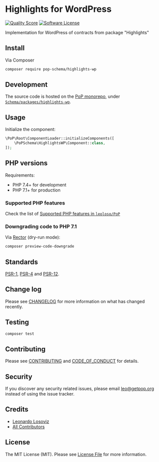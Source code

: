 # Highlights for WordPress

<!-- [![Build Status][ico-travis]][link-travis] -->
[![Quality Score][ico-code-quality]][link-code-quality]
[![Software License][ico-license]](LICENSE.md)

<!--
[![Latest Version on Packagist][ico-version]][link-packagist]
[![Coverage Status][ico-scrutinizer]][link-scrutinizer]
[![Total Downloads][ico-downloads]][link-downloads]
-->

Implementation for WordPress of contracts from package "Highlights"

## Install

Via Composer

``` bash
composer require pop-schema/highlights-wp
```

## Development

The source code is hosted on the [PoP monorepo](https://github.com/leoloso/PoP), under [`Schema/packages/highlights-wp`](https://github.com/leoloso/PoP/tree/master/layers/Schema/packages/highlights-wp).

## Usage

Initialize the component:

``` php
\PoP\Root\ComponentLoader::initializeComponents([
    \PoPSchema\HighlightsWP\Component::class,
]);
```

## PHP versions

Requirements:

- PHP 7.4+ for development
- PHP 7.1+ for production

### Supported PHP features

Check the list of [Supported PHP features in `leoloso/PoP`](https://github.com/leoloso/PoP/#supported-php-features)

### Downgrading code to PHP 7.1

Via [Rector](https://github.com/rectorphp/rector) (dry-run mode):

```bash
composer preview-code-downgrade
```

## Standards

[PSR-1](https://www.php-fig.org/psr/psr-1), [PSR-4](https://www.php-fig.org/psr/psr-4) and [PSR-12](https://www.php-fig.org/psr/psr-12).

## Change log

Please see [CHANGELOG](CHANGELOG.md) for more information on what has changed recently.

## Testing

``` bash
composer test
```

## Contributing

Please see [CONTRIBUTING](CONTRIBUTING.md) and [CODE_OF_CONDUCT](CODE_OF_CONDUCT.md) for details.

## Security

If you discover any security related issues, please email leo@getpop.org instead of using the issue tracker.

## Credits

- [Leonardo Losoviz][link-author]
- [All Contributors][link-contributors]

## License

The MIT License (MIT). Please see [License File](LICENSE.md) for more information.

[ico-version]: https://img.shields.io/packagist/v/pop-schema/highlights-wp.svg?style=flat-square
[ico-license]: https://img.shields.io/badge/license-MIT-brightgreen.svg?style=flat-square
[ico-travis]: https://img.shields.io/travis/pop-schema/highlights-wp/master.svg?style=flat-square
[ico-scrutinizer]: https://img.shields.io/scrutinizer/coverage/g/pop-schema/highlights-wp.svg?style=flat-square
[ico-code-quality]: https://img.shields.io/scrutinizer/g/pop-schema/highlights-wp.svg?style=flat-square
[ico-downloads]: https://img.shields.io/packagist/dt/pop-schema/highlights-wp.svg?style=flat-square

[link-packagist]: https://packagist.org/packages/pop-schema/highlights-wp
[link-travis]: https://travis-ci.org/pop-schema/highlights-wp
[link-scrutinizer]: https://scrutinizer-ci.com/g/pop-schema/highlights-wp/code-structure
[link-code-quality]: https://scrutinizer-ci.com/g/pop-schema/highlights-wp
[link-downloads]: https://packagist.org/packages/pop-schema/highlights-wp
[link-author]: https://github.com/leoloso
[link-contributors]: ../../../../../../contributors
